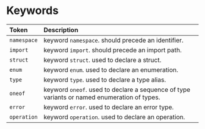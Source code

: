 # Keywords
| Token       | Description                                                                                 |
|:------------|:--------------------------------------------------------------------------------------------|
| `namespace` | keyword `namespace`. should precede an identifier.                                          |
| `import`    | keyword `import`. should precede an import path.                                            |
| `struct`    | keyword `struct`. used to declare a struct.                                                 |
| `enum`      | keyword `enum`. used to declare an enumeration.                                             |
| `type`      | keyword `type`. used to declare a type alias.                                               |
| `oneof`     | keyword `oneof`. used to declare a sequence of type variants or named enumeration of types. |
| `error`     | keyword `error`. used to declare an error type.                                             |
| `operation` | keyword `operation`. used to declare an operation.                                          |